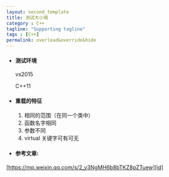```yaml
---
layout: second_template
title: 测试大小端
category : C++
tagline: "Supporting tagline"
tags : [C++]
permalink: overload&override&hide
---
```


[id]: https://mp.weixin.qq.com/s/2_y3NgMH6b8bTKZ8pZTuew
* #### 测试环境 ####
	
	vs2015

	C++11	

* #### 重载的特征 ####

	1. 相同的范围（在同一个类中）
	2. 函数名字相同
	3. 参数不同
	4. virtual 关键字可有可无

* #### 参考文章: ####
[https://mp.weixin.qq.com/s/2_y3NgMH6b8bTKZ8pZTuew][id]